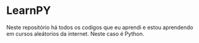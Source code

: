 # LearnPY
Neste repositório há todos os codigos que eu aprendi e estou aprendendo em cursos aleátorios da internet.
Neste caso é Python.
